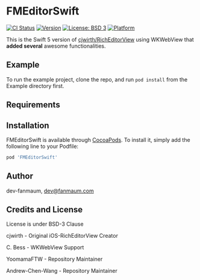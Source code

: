 # FMEditorSwift

[![CI Status](https://img.shields.io/travis/appsstudioio/FMEditorSwift.svg?style=flat)](https://travis-ci.org/appsstudioio/FMEditorSwift)
[![Version](https://img.shields.io/cocoapods/v/FMEditorSwift.svg?style=flat)](https://cocoapods.org/pods/FMEditorSwift)
[![License: BSD 3](https://img.shields.io/badge/license-BSD3-blue.svg)](./LICENSE.md)
[![Platform](https://img.shields.io/cocoapods/p/FMEditorSwift.svg?style=flat)](https://cocoapods.org/pods/FMEditorSwift)

This is the Swift 5 version of [cjwirth/RichEditorView](https://github.com/cjwirth/RichEditorView) using WKWebView that **added several** awesome functionalities.

## Example

To run the example project, clone the repo, and run `pod install` from the Example directory first.

## Requirements

## Installation

FMEditorSwift is available through [CocoaPods](https://cocoapods.org). To install
it, simply add the following line to your Podfile:

```ruby
pod 'FMEditorSwift'
```

## Author

dev-fanmaum, dev@fanmaum.com


## Credits and License

License is under BSD-3 Clause

cjwirth - Original iOS-RichEditorView Creator

C. Bess - WKWebView Support

YoomamaFTW - Repository Maintainer

Andrew-Chen-Wang - Repository Maintainer


